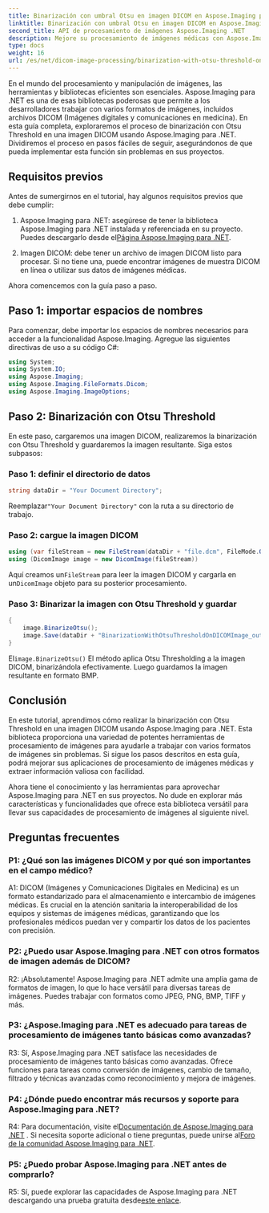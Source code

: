 ```yaml
---
title: Binarización con umbral Otsu en imagen DICOM en Aspose.Imaging para .NET
linktitle: Binarización con umbral Otsu en imagen DICOM en Aspose.Imaging para .NET
second_title: API de procesamiento de imágenes Aspose.Imaging .NET
description: Mejore su procesamiento de imágenes médicas con Aspose.Imaging para .NET. Aprenda a realizar la binarización de imágenes DICOM utilizando Otsu Thresholding.
type: docs
weight: 16
url: /es/net/dicom-image-processing/binarization-with-otsu-threshold-on-dicom-image/
---
```

En el mundo del procesamiento y manipulación de imágenes, las herramientas y bibliotecas eficientes son esenciales. Aspose.Imaging para .NET es una de esas bibliotecas poderosas que permite a los desarrolladores trabajar con varios formatos de imágenes, incluidos archivos DICOM (Imágenes digitales y comunicaciones en medicina). En esta guía completa, exploraremos el proceso de binarización con Otsu Threshold en una imagen DICOM usando Aspose.Imaging para .NET. Dividiremos el proceso en pasos fáciles de seguir, asegurándonos de que pueda implementar esta función sin problemas en sus proyectos.

## Requisitos previos

Antes de sumergirnos en el tutorial, hay algunos requisitos previos que debe cumplir:

1.  Aspose.Imaging para .NET: asegúrese de tener la biblioteca Aspose.Imaging para .NET instalada y referenciada en su proyecto. Puedes descargarlo desde el[Página Aspose.Imaging para .NET](https://releases.aspose.com/imaging/net/).

2. Imagen DICOM: debe tener un archivo de imagen DICOM listo para procesar. Si no tiene una, puede encontrar imágenes de muestra DICOM en línea o utilizar sus datos de imágenes médicas.

Ahora comencemos con la guía paso a paso.

## Paso 1: importar espacios de nombres

Para comenzar, debe importar los espacios de nombres necesarios para acceder a la funcionalidad Aspose.Imaging. Agregue las siguientes directivas de uso a su código C#:

```csharp
using System;
using System.IO;
using Aspose.Imaging;
using Aspose.Imaging.FileFormats.Dicom;
using Aspose.Imaging.ImageOptions;
```

## Paso 2: Binarización con Otsu Threshold

En este paso, cargaremos una imagen DICOM, realizaremos la binarización con Otsu Threshold y guardaremos la imagen resultante. Siga estos subpasos:

### Paso 1: definir el directorio de datos

```csharp
string dataDir = "Your Document Directory";
```

 Reemplazar`"Your Document Directory"` con la ruta a su directorio de trabajo.

### Paso 2: cargue la imagen DICOM

```csharp
using (var fileStream = new FileStream(dataDir + "file.dcm", FileMode.Open, FileAccess.Read))
using (DicomImage image = new DicomImage(fileStream))
```

 Aquí creamos un`FileStream` para leer la imagen DICOM y cargarla en un`DicomImage` objeto para su posterior procesamiento.

### Paso 3: Binarizar la imagen con Otsu Threshold y guardar

```csharp
{
    image.BinarizeOtsu();
    image.Save(dataDir + "BinarizationWithOtsuThresholdOnDICOMImage_out.bmp", new BmpOptions());
}
```

 El`image.BinarizeOtsu()` El método aplica Otsu Thresholding a la imagen DICOM, binarizándola efectivamente. Luego guardamos la imagen resultante en formato BMP.

## Conclusión

En este tutorial, aprendimos cómo realizar la binarización con Otsu Threshold en una imagen DICOM usando Aspose.Imaging para .NET. Esta biblioteca proporciona una variedad de potentes herramientas de procesamiento de imágenes para ayudarle a trabajar con varios formatos de imágenes sin problemas. Si sigue los pasos descritos en esta guía, podrá mejorar sus aplicaciones de procesamiento de imágenes médicas y extraer información valiosa con facilidad.

Ahora tiene el conocimiento y las herramientas para aprovechar Aspose.Imaging para .NET en sus proyectos. No dude en explorar más características y funcionalidades que ofrece esta biblioteca versátil para llevar sus capacidades de procesamiento de imágenes al siguiente nivel.

## Preguntas frecuentes

### P1: ¿Qué son las imágenes DICOM y por qué son importantes en el campo médico?

A1: DICOM (Imágenes y Comunicaciones Digitales en Medicina) es un formato estandarizado para el almacenamiento e intercambio de imágenes médicas. Es crucial en la atención sanitaria la interoperabilidad de los equipos y sistemas de imágenes médicas, garantizando que los profesionales médicos puedan ver y compartir los datos de los pacientes con precisión.

### P2: ¿Puedo usar Aspose.Imaging para .NET con otros formatos de imagen además de DICOM?

R2: ¡Absolutamente! Aspose.Imaging para .NET admite una amplia gama de formatos de imagen, lo que lo hace versátil para diversas tareas de imágenes. Puedes trabajar con formatos como JPEG, PNG, BMP, TIFF y más.

### P3: ¿Aspose.Imaging para .NET es adecuado para tareas de procesamiento de imágenes tanto básicas como avanzadas?

R3: Sí, Aspose.Imaging para .NET satisface las necesidades de procesamiento de imágenes tanto básicas como avanzadas. Ofrece funciones para tareas como conversión de imágenes, cambio de tamaño, filtrado y técnicas avanzadas como reconocimiento y mejora de imágenes.

### P4: ¿Dónde puedo encontrar más recursos y soporte para Aspose.Imaging para .NET?

R4: Para documentación, visite el[Documentación de Aspose.Imaging para .NET](https://reference.aspose.com/imaging/net/) . Si necesita soporte adicional o tiene preguntas, puede unirse al[Foro de la comunidad Aspose.Imaging para .NET](https://forum.aspose.com/).

### P5: ¿Puedo probar Aspose.Imaging para .NET antes de comprarlo?

 R5: Sí, puede explorar las capacidades de Aspose.Imaging para .NET descargando una prueba gratuita desde[este enlace](https://releases.aspose.com/).